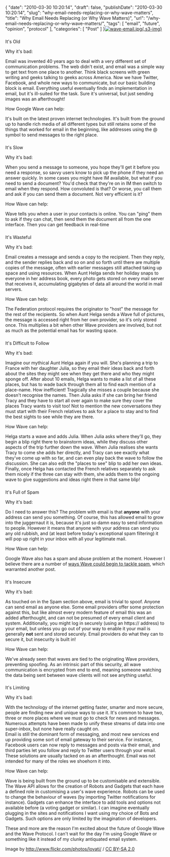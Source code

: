 {
    "date": "2010-03-30 10:20:14",
    "draft": false,
    "publishDate": "2010-03-30 10:20:14",
    "slug": "why-email-needs-replacing-or-why-wave-matters",
    "title": "Why Email Needs Replacing (or Why Wave Matters)",
    "url": "\/why-email-needs-replacing-or-why-wave-matters\/",
    "tags": [
        "email",
        "future",
        "opinion",
        "protocol"
    ],
    "categories": [
        "Post"
    ]
}[![wave-email.jpg](//turbo.geekorium.com.au/images/wave-email.jpg){.s3-img}](http://www.flickr.com/photos/lovati/4052787238/)

###

It's Old

Why it's bad:

Email was invented 40 years ago to deal with a very different set of
communication problems. The web didn't exist, and email was a simple way
to get text from one place to another. Think black screens with green
writing and geeks talking to geeks across America. Now we have Twitter,
Facebook, and whole new ways to communicate, but our basic building
block is email. Everything useful eventually finds an implementation in
email, but it's ill-suited for the task. Sure it's universal, but just
sending images was an afterthought!

How Google Wave can help:

It's built on the latest proven internet technologies. It's built from
the ground up to handle rich media of all different types but still
retains some of the things that worked for email in the beginning, like
addresses using the @ symbol to send messages to the right place.

###

It's Slow

Why it's bad:

When you send a message to someone, you hope they'll get it before you
need a response, so savvy users know to pick up the phone if they need
an answer quickly. In some cases you might have IM available, but what
if you need to send a document? You'd check that they're on in IM then
switch to email when they respond. How convoluted is that? Or worse, you
call them and ask if you can send them a document. Not very efficient is
it?

How Wave can help:

Wave tells you when a user in your contacts is online. You can "ping"
them to ask if they can chat, then send them the document all from the
one interface. Then you can get feedback in real-time

###

It's Wasteful

Why it's bad:

Email creates a message and sends a copy to the recipient. Then they
reply, and the sender replies back and so on and so forth until there
are multiple copies of the message, often with earlier messages still
attached taking up space and using resources. When Aunt Helga sends her
holiday snaps to everyone in her address book, every photo gets stored
on every mail server that receives it, accumulating gigabytes of data
all around the world in mail servers.

How Wave can help:

The Federation protocol requires the originator to "host" the message
for the rest of the recipients. So when Aunt Helga sends a Wave full of
pictures, the message is accessed right from her own provider, so it's
only stored once. This multiplies a bit when other Wave providers are
involved, but not as much as the potential email has for wasting space.

###

It's Difficult to Follow

Why it's bad:

Imagine our mythical Aunt Helga again if you will. She's planning a trip
to France with her daughter Julia, so they email their ideas back and
forth about the sites they might see when they get there and who they
might sponge off. After about 10 emails, Helga wants to make a list of
all these places, but has to wade back through them all to find each
mention of a place-name. How inefficient! Tragically she misses a couple
because she doesn't recognise the names. Then Julia asks if she can
bring her friend Tracy and they have to start all over again to make
sure they cover the places Tracy wants to visit too! Not to mention the
new conversations they must start with their French relatives to ask for
a place to stay and to find the best sights to see while they are there.

How Wave can help:

Helga starts a wave and adds Julia. When Julia asks where they'll go,
they begin a blip right there to brainstorm ideas, while they discuss
other aspects of the trip further down the wave. When Julia realises she
wants Tracy to come she adds her directly, and Tracy can see exactly
what they've come up with so far, and can even play back the wave to
follow the discussion. She can also edit the "places to see" blip to add
her own ideas. Finally, once Helga has contacted the French relatives
separately to ask them nicely if the three can stay with them, she adds
them to the ongoing wave to give suggestions and ideas right there in
that same blip!

###

It's Full of Spam

Why it's bad:

Do I need to answer this? The problem with email is that **anyone** with
your address can send you something. Of course, this has allowed email
to grow into the juggernaut it is, because it's just so damn easy to
send information to people. However it means that anyone with your
address can send you any old rubbish, and (at least before today's
exceptional spam filtering) it will pop up right in your inbox with all
your legitimate mail.

How Wave can help:

Google Wave also has a spam and abuse problem at the moment. However I
believe there are a number of [ways Wave could begin to tackle
spam](//the.geekorium.com.au/how-wave-could-tackle-the-spam-problem/),
which warranted another post.

###

It's Insecure

Why it's bad:

As touched on in the Spam section above, email is trivial to spoof.
Anyone can send email as anyone else. Some email providers offer some
protection against this, but like almost every modern feature of email
this was an added afterthought, and can not be presumed of every email
client and system. Additionally, you might log in securely (using an
https:// address) to your email, but unless you go out of your way to
enable it your mail is generally **not** sent and stored securely. Email
providers do what they can to secure it, but insecurity is built in!

How Wave can help:

We've already seen that waves are tied to the originating Wave
providers, preventing spoofing. As an intrinsic part of this security,
all wave communication is encrypted from end to end, meaning someone
watching the data being sent between wave clients will not see anything
useful.

###

It's Limiting

Why it's bad:

With the technology of the internet getting faster, smarter and more
secure, people are finding new and unique ways to use it. It's common to
have two, three or more places where we must go to check for news and
messages. Numerous attempts have been made to unify these streams of
data into one super-inbox, but none have really caught on.\
Email is still the dominant form of messaging, and most new services end
up providing some sort of email gateway to their service. For instance,
Facebook users can now reply to messages and posts via their email, and
third parties let you follow and reply to Twitter users through your
email. These solutions are usually tacked on as an afterthought. Email
was not intended for many of the roles we shoehorn it into.

How Wave can help:

Wave is being built from the ground up to be customisable and
extensible. The Wave API allows for the creation of Robots and Gadgets
that each have a defined role in customising a user's wave experience.
Robots can be used to change the behaviour of waves (by importing
Twitter notifications for instance). Gadgets can enhance the interface
to add tools and options not available before (a voting gadget or
similar). I can imagine eventually plugging in the sites and
notifications I want using my choice of Bots and Gadgets. Such options
are only limited by the imagination of developers.

These and more are the reason I'm excited about the future of Google
Wave and the Wave Protocol. I can't wait for the day I'm using Google
Wave or something like it instead of my clunky antiquated email system.

Image by <span cc="http://creativecommons.org/ns#"
about="http://www.flickr.com/photos/lovati/4052787238/"><http://www.flickr.com/photos/lovati/>
/ [CC BY-SA 2.0](http://creativecommons.org/licenses/by-sa/2.0/)</span>